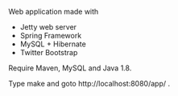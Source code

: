 Web application made with
* Jetty web server
* Spring Framework
* MySQL + Hibernate
* Twitter Bootstrap

Require Maven, MySQL and Java 1.8.

Type make and goto http://localhost:8080/app/ .
